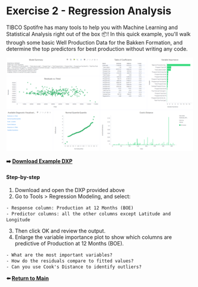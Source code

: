 # Exercise 2 - Regression Analysis

TIBCO Spotifre has many tools to help you with Machine Learning and Statistical Analysis right out of the box :package:! In this quick example, you'll walk through some basic Well Production Data for the Bakken Formation, and determine the top predictors for best production without writing any code.

![Overview](https://github.com/untappedenergy/2020-DUC-Datathon-Bootcamp-NeilK/blob/master/images/Ex2%20-%20Results.png)

__:arrow_right: [Download Example DXP](https://github.com/untappedenergy/2020-DUC-Datathon-Bootcamp-NeilK/raw/master/Exercise%202%20-%20Regression%20Analysis/Exercise%202%20-%20Regression%20Analysis.dxp)__

#### Step-by-step
  1. Download and open the DXP provided above
  2. Go to Tools > Regression Modeling, and select:
  
    - Response column: Production at 12 Months (BOE)
	- Predictor columns: all the other columns except Latitude and Longitude
  3. Then click OK and review the output.
  4. Enlarge the variable importance plot to show which columns are predictive of Production at 12 Months (BOE).

    - What are the most important variables? 
	- How do the residuals compare to fitted values? 
	- Can you use Cook's Distance to identify outliers?


__:arrow_left: [Return to Main](https://github.com/untappedenergy/2020-DUC-Datathon-Bootcamp-NeilK/blob/master/README.md)__